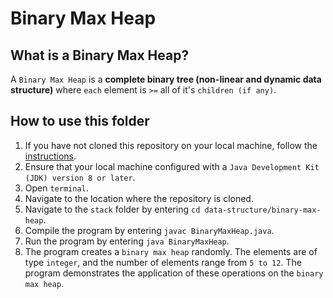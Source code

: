 # Binary Max Heap

## What is a Binary Max Heap?
A `Binary Max Heap` is a **complete binary tree (non-linear and dynamic data structure)** where `each` element is `>=` all of it's `children (if any)`.

## How to use this folder
1. If you have not cloned this repository on your local machine, follow the [instructions](https://github.com/shumarb/notes-and-code#how-to-use-this-repository).
2. Ensure that your local machine configured with a `Java Development Kit (JDK) version 8 or later`.
3. Open `terminal`.
4. Navigate to the location where the repository is cloned.
5. Navigate to the `stack` folder by entering `cd data-structure/binary-max-heap`.
6. Compile the program by entering `javac BinaryMaxHeap.java`.
7. Run the program by entering `java BinaryMaxHeap`.
8. The program creates a `binary max heap` randomly. The elements are of type `integer`, and the number of elements range from `5 to 12`. The program demonstrates the application of these operations on the `binary max heap`.

